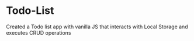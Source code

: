# Todo-List
Created a Todo list app with vanilla JS that interacts with Local Storage and executes CRUD operations
